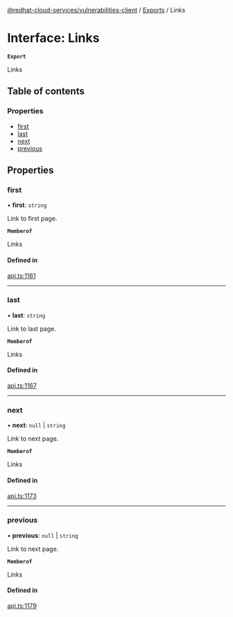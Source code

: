 [@redhat-cloud-services/vulnerabilities-client](../README.md) / [Exports](../modules.md) / Links

# Interface: Links

**`Export`**

Links

## Table of contents

### Properties

- [first](Links.md#first)
- [last](Links.md#last)
- [next](Links.md#next)
- [previous](Links.md#previous)

## Properties

### first

• **first**: `string`

Link to first page.

**`Memberof`**

Links

#### Defined in

[api.ts:1161](https://github.com/mkholjuraev/javascript-clients/blob/main/packages/vulnerabilities/git-api/api.ts#L1161)

___

### last

• **last**: `string`

Link to last page.

**`Memberof`**

Links

#### Defined in

[api.ts:1167](https://github.com/mkholjuraev/javascript-clients/blob/main/packages/vulnerabilities/git-api/api.ts#L1167)

___

### next

• **next**: ``null`` \| `string`

Link to next page.

**`Memberof`**

Links

#### Defined in

[api.ts:1173](https://github.com/mkholjuraev/javascript-clients/blob/main/packages/vulnerabilities/git-api/api.ts#L1173)

___

### previous

• **previous**: ``null`` \| `string`

Link to next page.

**`Memberof`**

Links

#### Defined in

[api.ts:1179](https://github.com/mkholjuraev/javascript-clients/blob/main/packages/vulnerabilities/git-api/api.ts#L1179)
